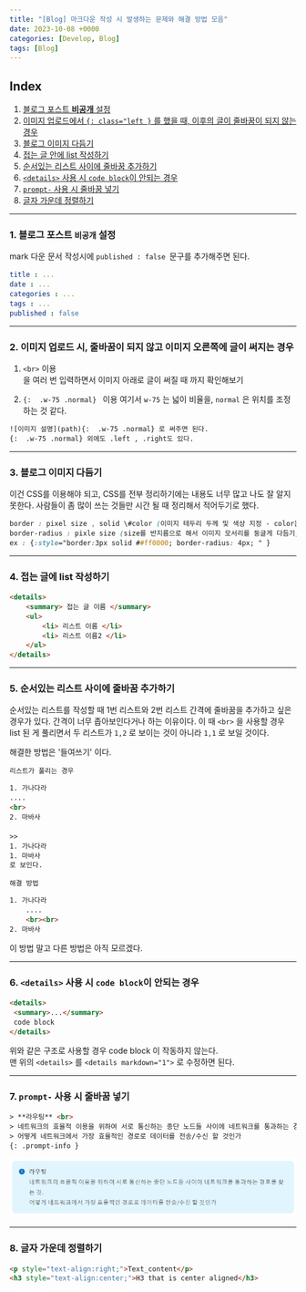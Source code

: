 ```yaml
---
title: "[Blog] 마크다운 작성 시 발생하는 문제와 해결 방법 모음"
date: 2023-10-08 +0000
categories: [Develop, Blog]
tags: [Blog]
---
```


## Index
1. [블로그 포스트 **비공개** 설정](#1-블로그-포스트-비공개-설정)
2. [이미지 업로드에서 `{: class="left }` 를 했을 때, 이후의 글이 줄바꿈이 되지 않는 경우](#2-이미지-업로드-시-줄바꿈이-되지-않고-이미지-오른쪽에-글이-써지는-경우)
3. [블로그 이미지 다듬기](#3-블로그-이미지-다듬기)
4. [접는 글 안에 list 작성하기](#4-접는-글에-list-작성하기)
5. [순서있는 리스트 사이에 줄바꿈 추가하기](#5-순서있는-리스트-사이에-줄바꿈-추가하기)
6. [`<details>` 사용 시 `code block`이 안되는 경우](#6-details-사용-시-code-block이-안되는-경우)
7. [`prompt-` 사용 시 줄바꿈 넣기](#7-prompt--사용-시-줄바꿈-넣기)
8. [글자 가운데 정렬하기](#8-글자-가운데-정렬하기)

---

### 1. 블로그 포스트 `비공개` 설정

mark 다운 문서 작성시에  `published : false `문구를 추가해주면 된다.
```yaml
title : ...
date : ...
categories : ...
tags : ...
published : false
```

---

### 2. 이미지 업로드 시, 줄바꿈이 되지 않고 이미지 오른쪽에 글이 써지는 경우

1.  `<br>` 이용
    <br>을 여러 번 입력하면서 이미지 아래로 글이 써질 때 까지 확인해보기

2. `{:  .w-75 .normal} ` 이용
    여기서 `w-75` 는 넓이 비율을, `normal` 은 위치를 조정하는 것 같다. 

```html
![이미지 설명](path){:  .w-75 .normal} 로 써주면 된다. 
{:  .w-75 .normal} 외에도 .left , .right도 있다.
```

---

### 3. 블로그 이미지 다듬기
이건 CSS를 이용해야 되고, CSS를 전부 정리하기에는 내용도 너무 많고 나도 잘 알지 못한다. 사람들이 좀 많이 쓰는 것들만 시간 될 때 정리해서 적어두기로 했다.

```css
border : pixel size , solid \#color (이미지 테두리 두께 및 색상 지정 - color는 16진수이다.)
border-radius : pixle size (size를 반지름으로 해서 이미지 모서리를 둥글게 다듬기)
ex : {:style="border:3px solid ##ff0000; border-radius: 4px; " }
```

---

### 4. 접는 글에 list 작성하기
```html
<details>
    <summary> 접는 글 이름 </summary>
    <ul>
        <li> 리스트 이름 </li>
        <li> 리스트 이름2 </li>
    </ul>
</details>
```

---

### 5. 순서있는 리스트 사이에 줄바꿈 추가하기

순서있는 리스트를 작성할 때 1번 리스트와 2번 리스트 간격에 줄바꿈을 추가하고 싶은 경우가 있다. 간격이 너무 좁아보인다거나 하는 이유이다.
이 때 `<br>` 을 사용할 경우 list 된 게 풀리면서 두 리스트가 `1,2` 로 보이는 것이 아니라 `1,1` 로 보일 것이다.

해결한 방법은 '들여쓰기' 이다.

`리스트가 풀리는 경우`
```html
1. 가나다라
....
<br>
2. 마바사

>>
1. 가나다라
1. 마바사
로 보인다.
```

`해결 방법`
```html
1. 가나다라
    ....
    <br><br>
2. 마바사
```
이 방법 말고 다른 방법은 아직 모르겠다. 

---

### 6. `<details>` 사용 시 `code block`이 안되는 경우

```html
<details>
 <summary>...</summary>
 code block
</details>
```

위와 같은 구조로 사용할 경우 code block 이 작동하지 않는다. <br>
맨 위의 `<details>` 를 `<details markdown="1">` 로 수정하면 된다.

---

### 7. `prompt-` 사용 시 줄바꿈 넣기

```html
> **라우팅** <br>
> 네트워크의 효율적 이용을 위하여 서로 통신하는 종단 노드들 사이에 네트워크를 통과하는 경로를 찾는 것. <br>
> 어떻게 네트워크에서 가장 효율적인 경로로 데이터를 전송/수신 할 것인가
{: .prompt-info }
```

![Desktop View](/assets/img/Blog-Markdown/1.png)

---

### 8. 글자 가운데 정렬하기

```html
<p style="text-align:right;">Text_content</p>
<h3 style="text-align:center;">H3 that is center aligned</h3>
```